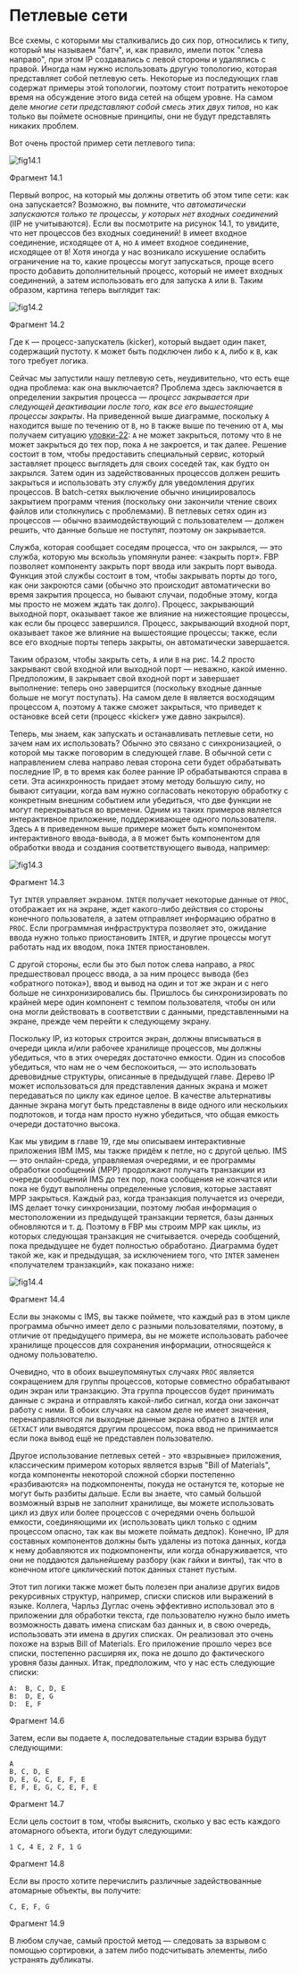 # Петлевые сети

Все схемы, с которыми мы сталкивались до сих пор, относились к типу, который мы называем "батч", и, как правило, имели поток "слева направо", при этом IP создавались с левой стороны и удалялись с правой. Иногда нам нужно использовать другую топологию, которая представляет собой петлевую сеть. Некоторые из последующих глав содержат примеры этой топологии, поэтому стоит потратить некоторое время на обсуждение этого вида сетей на общем уровне. На самом деле _многие сети представляют собой смесь этих двух типов_, но как только вы поймете основные принципы, они не будут представлять никаких проблем.

Вот очень простой пример сети петлевого типа:

![fig14.1](https://jpaulmorrison.com/fbp/fig14.1.gif)

Фрагмент 14.1

Первый вопрос, на который мы должны ответить об этом типе сети: как она запускается? Возможно, вы помните, что _автоматически запускаются только те процессы, у которых нет входных соединений_ (IIP не учитываются). Если вы посмотрите на рисунок 14.1, то увидите, что нет процессов без входных соединений! `B` имеет входное соединение, исходящее от `A`, но `A` имеет входное соединение, исходящее от `B`! Хотя иногда у нас возникало искушение ослабить ограничение на то, какие процессы могут запускаться, проще всего просто добавить дополнительный процесс, который не имеет входных соединений, а затем использовать его для запуска `A` или `B`. Таким образом, картина теперь выглядит так:

![fig14.2](https://jpaulmorrison.com/fbp/Fig14.2.gif)

Фрагмент 14.2

Где `K` — процесс-запускатель (kicker), который выдает один пакет, содержащий пустоту. `K` может быть подключен либо к `A`, либо к `B`, как того требует логика.

Сейчас мы запустили нашу петлевую сеть, неудивительно, что есть еще одна проблема: как она выключается? Проблема здесь заключается в определении закрытия процесса — _процесс закрывается при следующей деактивации после того, как все его вышестоящие процессы закрыты_. На приведенной выше диаграмме, поскольку `A` находится выше по течению от `B`, но `B` также выше по течению от `A`, мы получаем ситуацию [уловки-22](<https://ru.wikipedia.org/wiki/%D0%A3%D0%BB%D0%BE%D0%B2%D0%BA%D0%B0-22_(%D0%B2%D1%8B%D1%80%D0%B0%D0%B6%D0%B5%D0%BD%D0%B8%D0%B5)>): `A` не может закрыться, потому что `B` не может закрыться до тех пор, пока `A` не закроется, и так далее. Решение состоит в том, чтобы предоставить специальный сервис, который заставляет процесс выглядеть для своих соседей так, как будто он закрылся. Затем один из задействованных процессов должен решить закрыться и использовать эту службу для уведомления других процессов. В batch-сетях выключение обычно инициировалось закрытием программ чтения (поскольку они закончили чтение своих файлов или столкнулись с проблемами). В петлевых сетях один из процессов — обычно взаимодействующий с пользователем — должен решить, что данные больше не поступят, поэтому он закрывается.

Служба, которая сообщает соседям процесса, что он закрылся, — это служба, которую мы вскользь упомянули ранее: «закрыть порт». FBP позволяет компоненту закрыть порт ввода или закрыть порт вывода. Функция этой службы состоит в том, чтобы закрывать порты до того, как они закроются сами (обычно это происходит автоматически во время закрытия процесса, но бывают случаи, подобные этому, когда мы просто не можем ждать так долго). Процесс, закрывающий выходной порт, оказывает такое же влияние на нижестоящие процессы, как если бы процесс завершился. Процесс, закрывающий входной порт, оказывает такое же влияние на вышестоящие процессы; также, если все его входные порты теперь закрыты, он автоматически завершается.

Таким образом, чтобы закрыть сеть, `A` или `B` на рис. 14.2 просто закрывают свой входной или выходной порт — неважно, какой именно. Предположим, `B` закрывает свой входной порт и завершает выполнение: теперь оно завершится (поскольку входные данные больше не могут поступать). На самом деле `B` является восходящим процессом `A`, поэтому `A` также сможет закрыться, что приведет к остановке всей сети (процесс «kicker» уже давно закрылся).

Теперь, мы знаем, как запускать и останавливать петлевые сети, но зачем нам их использовать? Обычно это связано с синхронизацией, о которой мы также поговорим в следующей главе. В обычной сети с направлением слева направо левая сторона сети будет обрабатывать последние IP, в то время как более ранние IP обрабатываются справа в сети. Эта асинхронность придает этому методу большую силу, но бывают ситуации, когда вам нужно согласовать некоторую обработку с конкретным внешним событием или убедиться, что две функции не могут перекрываться во времени. Одним из таких примеров является интерактивное приложение, поддерживающее одного пользователя. Здесь `A` в приведенном выше примере может быть компонентом интерактивного ввода-вывода, а `B` может быть компонентом для обработки ввода и создания соответствующего вывода, например:

![fig14.3](https://jpaulmorrison.com/fbp/Fig14.3.gif)

Фрагмент 14.3

Тут `INTER` управляет экраном. `INTER` получает некоторые данные от `PROC`, отображает их на экране, ждет какого-либо действия со стороны конечного пользователя, а затем отправляет информацию обратно в `PROC`. Если программная инфраструктура позволяет это, ожидание ввода нужно только приостановить `INTER`, и другие процессы могут работать над их вводом, пока `INTER` приостановлен.

С другой стороны, если бы это был поток слева направо, а `PROC` предшествовал процесс ввода, а за ним процесс вывода (без «обратного потока»), ввод и вывод на один и тот же экран и с него больше не синхронизировались бы. Пришлось бы синхронизировать по крайней мере один компонент с темпом пользователя, чтобы он или она могли действовать в соответствии с данными, представленными на экране, прежде чем перейти к следующему экрану.

Поскольку IP, из которых строится экран, должны вписываться в очереди цикла и/или рабочее хранилище процессов, мы должны убедиться, что в этих очередях достаточно емкости. Один из способов убедиться, что нам не о чем беспокоиться, — это использовать древовидные структуры, описанные в предыдущей главе. Дерево IP может использоваться для представления данных экрана и может передаваться по циклу как единое целое. В качестве альтернативы данные экрана могут быть представлены в виде одного или нескольких подпотоков, и тогда нам просто нужно убедиться, что общая емкость очереди достаточно высока.

Как мы увидим в главе 19, где мы описываем интерактивные приложения IBM IMS, мы также придём к петле, но с другой целью. IMS — это онлайн-среда, управляемая очередями, и ее программы обработки сообщений (MPP) продолжают получать транзакции из очереди сообщений IMS до тех пор, пока сообщения не кончатся или пока не будут выполнены определенные условия, которые заставят MPP закрыться. Каждый раз, когда транзакция получается из очереди, IMS делает точку синхронизации, поэтому любая информация о местоположении из предыдущей транзакции теряется, базы данных обновляются и т. д. Поэтому в FBP мы строим MPP как циклы, из которых следующая транзакция не считывается. очередь сообщений, пока предыдущее не будет полностью обработано. Диаграмма будет такой же, как и предыдущая, за исключением того, что `INTER` заменен «получателем транзакций», как показано ниже:

![fig14.4](https://jpaulmorrison.com/fbp/Fig14.4.gif)

Фрагмент 14.4

Если вы знакомы с IMS, вы также поймете, что каждый раз в этом цикле программа обычно имеет дело с разными пользователями, поэтому, в отличие от предыдущего примера, вы не можете использовать рабочее хранилище процессов для сохранения информации, относящейся к одному пользователю.

Очевидно, что в обоих вышеупомянутых случаях `PROC` является сокращением для группы процессов, которые совместно обрабатывают один экран или транзакцию. Эта группа процессов будет принимать данные с экрана и отправлять какой-либо сигнал, когда они закончат работу с ними. В обоих случаях на самом деле не имеет значения, перенаправляются ли выходные данные экрана обратно в `INTER` или `GETXACT` или выводятся другим процессом, пока ввод не принимается если пока вывод ещё не представлен пользователю.

Другое использование петлевых сетей - это «взрывные» приложения, классическим примером которых является взрыв "Bill of Materials", когда компоненты некоторой сложной сборки постепенно «разбиваются» на подкомпоненты, покуда не останутся те, которые не могут быть разбиты дальше. Если вы знаете, что самый большой возможный взрыв не заполнит хранилище, вы можете использовать цикл из двух или более процессов с очередями очень большой емкости, соединяющими их (использовать цикл только с одним процессом опасно, так как вы можете поймать дедлок). Конечно, IP для составных компонентов должны быть удалены из потока данных, когда к нему добавляются их подкомпоненты, или когда обнаруживается, что они не поддаются дальнейшему разбору (как гайки и винты), так что в конечном итоге циклический поток данных станет пустым.

Этот тип логики также может быть полезен при анализе других видов рекурсивных структур, например, списки списков или выражений в языке. Коллега, Чарльз Дуглас очень эффективно использовал это в приложении для обработки текста, где пользователю нужно было иметь возможность давать имена спискам баз данных и, в свою очередь, использовать эти имена в других списках. Он реализовал это очень похоже на взрыв Bill of Materials. Его приложение прошло через все списки, постепенно расширяя их, пока не дошло до фактического уровня базы данных. Итак, предположим, что у нас есть следующие списки:

```
A:  B, C, D, E
B:  D, E, G
D:  E, F
```

Фрагмент 14.6

Затем, если вы подаете `A`, последовательные стадии взрыва будут следующими:

```
A
B, C, D, E
D, E, G, C, E, F, E
E, F, E, G, C, E, F, E
```

Фрагмент 14.7

Если цель состоит в том, чтобы выяснить, сколько у вас есть каждого атомарного объекта, итоги будут следующими:

```
1 C, 4 E, 2 F, 1 G 
```

Фрагмент 14.8

Если вы просто хотите перечислить различные задействованные атомарные объекты, вы получите:

```
C, E, F, G 
```

Фрагмент 14.9

В любом случае, самый простой метод — следовать за взрывом с помощью сортировки, а затем либо подсчитывать элементы, либо устранять дубликаты.